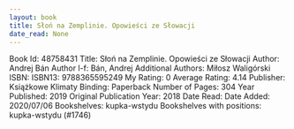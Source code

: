 ```yaml
---
layout: book
title: Słoń na Zemplinie. Opowieści ze Słowacji
date_read: None
---
```


Book Id: 48758431
Title: Słoń na Zemplinie. Opowieści ze Słowacji
Author: Andrej Bán
Author l-f: Bán, Andrej
Additional Authors: Miłosz Waligórski
ISBN: 
ISBN13: 9788365595249
My Rating: 0
Average Rating: 4.14
Publisher: Książkowe Klimaty
Binding: Paperback
Number of Pages: 304
Year Published: 2019
Original Publication Year: 2018
Date Read: 
Date Added: 2020/07/06
Bookshelves: kupka-wstydu
Bookshelves with positions: kupka-wstydu (#1746)

